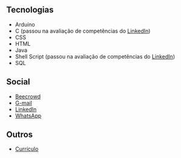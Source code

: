 ## Tecnologias

* Arduíno
* C (passou na avaliação de competências do <a href="https://www.linkedin.com/in/gabriel-cavalcante-225076242/">LinkedIn</a>)
* CSS
* HTML
* Java
* Shell Script (passou na avaliação de competências do <a href="https://www.linkedin.com/in/gabriel-cavalcante-225076242/">LinkedIn</a>)
* SQL

## Social
* <a href="https://www.beecrowd.com.br/judge/pt/profile/853225">Beecrowd</a>
* <a href="mailto:gabriel.lcifba@gmail.com">G-mail</a>
* <a href="https://www.linkedin.com/in/gabriel-cavalcante-225076242">LinkedIn</a>
* <a href="http://wa.me/5574981343313">WhatsApp</a>

## Outros
* <a href="https://zolppy.github.io/zolppy">Currículo</a>
